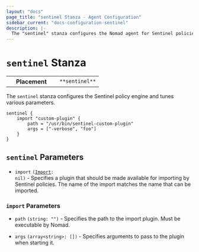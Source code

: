 ```yaml
---
layout: "docs"
page_title: "sentinel Stanza - Agent Configuration"
sidebar_current: "docs-configuration-sentinel"
description: |-
  The "sentinel" stanza configures the Nomad agent for Sentinel policies and tune various parameters.
---
```


# `sentinel` Stanza

<table class="table table-bordered table-striped">
  <tr>
    <th width="120">Placement</th>
    <td>
      <code>**sentinel**</code>
    </td>
  </tr>
</table>

The `sentinel` stanza configures the Sentinel policy engine and tunes various parameters.

```hcl
sentinel {
    import "custom-plugin" {
        path = "/usr/bin/sentinel-custom-plugin"
        args = ["-verbose", "foo"]
    }
}
```

## `sentinel` Parameters

- `import` <code>([Import](#import-parameters): nil)</code> -
  Specifies a plugin that should be made available for importing by Sentinel policies.
  The name of the import matches the name that can be imported.

### `import` Parameters

- `path` `(string: "")` - Specifies the path to the import plugin. Must be executable by Nomad.

- `args` `(array<string>: [])` - Specifies arguments to pass to the plugin when starting it.

